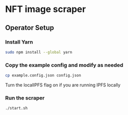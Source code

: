 # NFT image scraper

## Operator Setup

### Install Yarn  

```bash
sudo npm install --global yarn
```

### Copy the example config and modify as needed

```bash
cp example.config.json config.json
```
Turn the localIPFS flag on if you are running IPFS locally

### Run the scraper  

```bash
./start.sh
```



